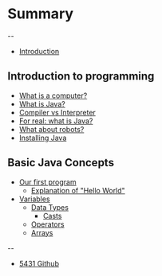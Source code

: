 # Summary

--

* [Introduction](README.md)

## Introduction to programming

* [What is a computer?](what-is-a-computer.md)
* [What is Java?](what-is-java.md)
* [Compiler vs Interpreter](compiler-vs-interpreter.md)
* [For real: what is Java?](for-real-what-is-java.md)
* [What about robots?](what-about-robots.md)
* [Installing Java](installing-java.md)

## Basic Java Concepts

* [Our first program](our-first-program.md)
  * [Explanation of "Hello World"](explanation-of-hello-world.md)
* [Variables](variables.md)
  * [Data Types](data-types.md)
    * [Casts](casts.md)
  * [Operators](operators.md)
  * [Arrays](arrays.md)

--

* [5431 Github](https://github.com/frc5431)




